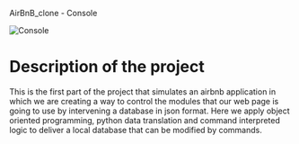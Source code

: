 AirBnB_clone - Console

![Console](https://github.com/C.shoga/AirBnB_clone/images/console_airbnb.png)

# Description of the project

This is the first part of the project that simulates an airbnb application in which we are creating a way to control the modules that our web page is going to use by intervening a database in json format. Here we apply object oriented programming, python data translation and command interpreted logic to deliver a local database that can be modified by commands.
